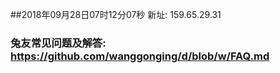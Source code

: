 ##2018年09月28日07时12分07秒 新址: 159.65.29.31
### 兔友常见问题及解答: https://github.com/wanggonging/d/blob/w/FAQ.md
